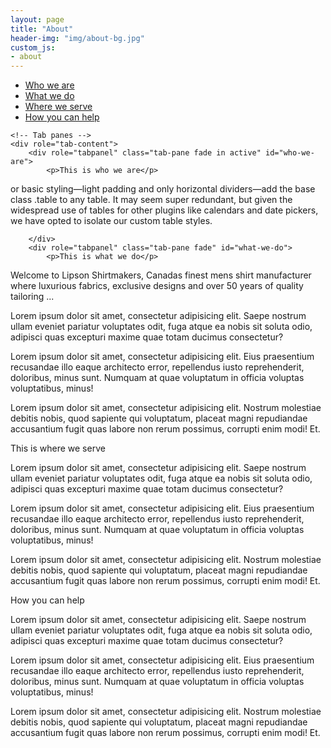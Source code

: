 ```yaml
---
layout: page
title: "About"
header-img: "img/about-bg.jpg"
custom_js:
- about
---
```


<div role="tabpanel">
	<!-- Nav Tabs -->
	<ul class="nav nav-tabs" role="tablist">
		<li role="presentation" class="active"><a href="#who-we-are" role="tab" data-toggle="tab">Who we are</a></li>
		<li role="presentation"><a href="#what-we-do" role="tab" data-toggle="tab">What we do</a></li>
		<li role="presentation"><a href="#where-we-serve" role="tab" data-toggle="tab">Where we serve</a></li>
		<li role="presentation"><a href="#how-you-can-help"  role="tab" data-toggle="tab">How you can help</a></li>
	</ul>

	<!-- Tab panes -->
	<div role="tab-content">
		<div role="tabpanel" class="tab-pane fade in active" id="who-we-are"> 
			<p>This is who we are</p> 
<p>
or basic styling—light padding and only horizontal dividers—add the base class .table to any table. It may seem super redundant, but given the widespread use of tables for other plugins like calendars and date pickers, we have opted to isolate our custom table styles.
</p>
 
		</div>
		<div role="tabpanel" class="tab-pane fade" id="what-we-do"> 
			<p>This is what we do</p>
Welcome to Lipson Shirtmakers, Canadas finest mens shirt manufacturer where luxurious fabrics, exclusive designs and over 50 years of quality tailoring ...

<p>Lorem ipsum dolor sit amet, consectetur adipisicing elit. Saepe nostrum ullam eveniet pariatur voluptates odit, fuga atque ea nobis sit soluta odio, adipisci quas excepturi maxime quae totam ducimus consectetur?</p>

<p>Lorem ipsum dolor sit amet, consectetur adipisicing elit. Eius praesentium recusandae illo eaque architecto error, repellendus iusto reprehenderit, doloribus, minus sunt. Numquam at quae voluptatum in officia voluptas voluptatibus, minus!</p>

<p>Lorem ipsum dolor sit amet, consectetur adipisicing elit. Nostrum molestiae debitis nobis, quod sapiente qui voluptatum, placeat magni repudiandae accusantium fugit quas labore non rerum possimus, corrupti enim modi! Et.</p>
		</div>
		<div role="tabpanel" class="tab-pane fade" id="where-we-serve">
			<p> This is where we serve</p>
<p>Lorem ipsum dolor sit amet, consectetur adipisicing elit. Saepe nostrum ullam eveniet pariatur voluptates odit, fuga atque ea nobis sit soluta odio, adipisci quas excepturi maxime quae totam ducimus consectetur?</p>

<p>Lorem ipsum dolor sit amet, consectetur adipisicing elit. Eius praesentium recusandae illo eaque architecto error, repellendus iusto reprehenderit, doloribus, minus sunt. Numquam at quae voluptatum in officia voluptas voluptatibus, minus!</p>

<p>Lorem ipsum dolor sit amet, consectetur adipisicing elit. Nostrum molestiae debitis nobis, quod sapiente qui voluptatum, placeat magni repudiandae accusantium fugit quas labore non rerum possimus, corrupti enim modi! Et.</p>
		</div>
		<div role="tabpanel" class="tab-pane fade" id="how-you-can-help">
			<p>How  you can help</p>
<p>Lorem ipsum dolor sit amet, consectetur adipisicing elit. Saepe nostrum ullam eveniet pariatur voluptates odit, fuga atque ea nobis sit soluta odio, adipisci quas excepturi maxime quae totam ducimus consectetur?</p>

<p>Lorem ipsum dolor sit amet, consectetur adipisicing elit. Eius praesentium recusandae illo eaque architecto error, repellendus iusto reprehenderit, doloribus, minus sunt. Numquam at quae voluptatum in officia voluptas voluptatibus, minus!</p>

<p>Lorem ipsum dolor sit amet, consectetur adipisicing elit. Nostrum molestiae debitis nobis, quod sapiente qui voluptatum, placeat magni repudiandae accusantium fugit quas labore non rerum possimus, corrupti enim modi! Et.</p>
		</div>
	</div>
</div>

